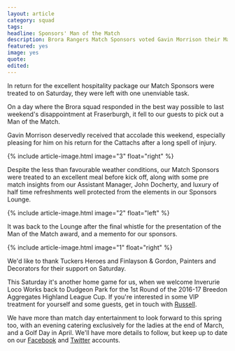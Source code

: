 ```yaml
---
layout: article
category: squad
tags:
headline: Sponsors' Man of the Match
description: Brora Rangers Match Sponsors voted Gavin Morrison their Man of the Match after our meeting with Buckie Thistle
featured: yes
image: yes
quote:
edited:
---
```

In return for the excellent hospitality package our Match Sponsors were treated to on Saturday, they were left with one unenviable task.

On a day where the Brora squad responded in the best way possible to last weekend's disappointment at Fraserburgh, it fell to our guests to pick out a Man of the Match.

Gavin Morrison deservedly received that accolade this weekend, especially pleasing for him on his return for the Cattachs after a long spell of injury.

{% include article-image.html image="3" float="right" %}

Despite the less than favourable weather conditions, our Match Sponsors were treated to an excellent meal before kick off, along with some pre match insights from our Assistant Manager, John Docherty, and luxury of half time refreshments well protected from the elements in our Sponsors Lounge.

{% include article-image.html image="2" float="left" %}

It was back to the Lounge after the final whistle for the presentation of the Man of the Match award, and a memento for our sponsors.

{% include article-image.html image="1" float="right" %}

We'd like to thank Tuckers Heroes and Finlayson & Gordon, Painters and Decorators for their support on Saturday.

This Saturday it's another home game for us, when we welcome Inverurie Loco Works back to Dudgeon Park for the 1st Round of the 2016-17 Breedon Aggregates Highland League Cup. If you're interested in some VIP treatment for yourself and some guests, get in touch with [Russell](mailto:russell.jaffrey@btinternet.com).

We have more than match day entertainment to look forward to this spring too, with an evening catering exclusively for the ladies at the end of March, and a Golf Day in April. We'll have more details to follow, but keep up to date on our [Facebook](https://www.facebook.com/brorarangersfc/) and [Twitter](https://twitter.com/brorarangers) accounts.
